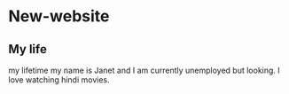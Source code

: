 # New-website
<h2>My life</h2>
my lifetime
my name is Janet and I am currently unemployed but looking. I love watching hindi movies.
